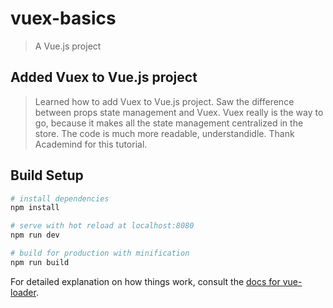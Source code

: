 # vuex-basics

> A Vue.js project

## Added Vuex to Vue.js project  

> Learned how to add Vuex to Vue.js project. Saw the difference between props state management and Vuex. 
> Vuex really is the way to go, because it makes all the state management centralized in the store. The code is much more readable, understandidle. Thank Academind for this tutorial. 

## Build Setup

``` bash
# install dependencies
npm install

# serve with hot reload at localhost:8080
npm run dev

# build for production with minification
npm run build
```

For detailed explanation on how things work, consult the [docs for vue-loader](http://vuejs.github.io/vue-loader).
